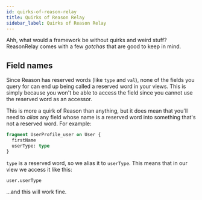 ```yaml
---
id: quirks-of-reason-relay
title: Quirks of Reason Relay
sidebar_label: Quirks of Reason Relay
---
```


Ahh, what would a framework be without quirks and weird stuff? ReasonRelay comes with a few _gotchas_ that are good to keep in mind.

## Field names

Since Reason has reserved words (like `type` and `val`), none of the fields you query for can end up being called a reserved word in your views. This is simply because you won't be able to access the field since you cannot use the reserved word as an accessor.

This is more a quirk of Reason than anything, but it does mean that you'll need to _alias_ any field whose name is a reserved word into something that's not a reserved word. For example:

```graphql
fragment UserProfile_user on User {
  firstName
  userType: type
}
```

`type` is a reserved word, so we alias it to `userType`. This means that in our view we access it like this:

```reason
user.userType
```

...and this will work fine.
